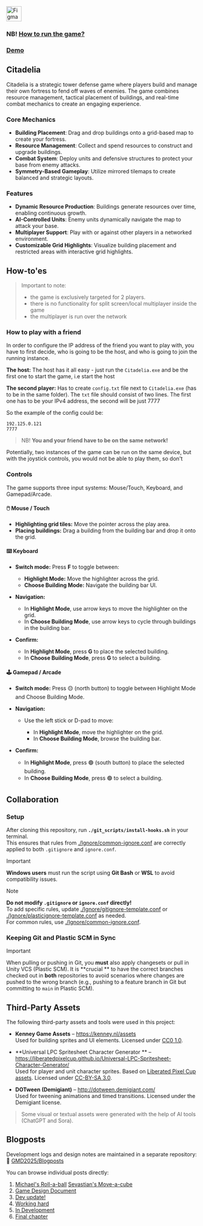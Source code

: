 <a href="https://www.figma.com/board/PHm3roV1mkPZR1UrZZMZ5v/GMD?node-id=0-1&t=6pE2uI4GlM2q4ucD-1" target="_blank">
  <img src="https://upload.wikimedia.org/wikipedia/commons/3/33/Figma-logo.svg" alt="Figma" width="40" />
</a>

### NB! [How to run the game?](#how-toes)
### [Demo](https://youtu.be/QP5DW_KOAzk?si=nY0yo5D-Jfxk7CKP)

## Citadelia

Citadelia is a strategic tower defense game where players build and manage their own fortress to fend off waves of
enemies. The game combines resource management, tactical placement of buildings, and real-time combat mechanics to
create an engaging experience.

### Core Mechanics

- **Building Placement**: Drag and drop buildings onto a grid-based map to create your fortress.
- **Resource Management**: Collect and spend resources to construct and upgrade buildings.
- **Combat System**: Deploy units and defensive structures to protect your base from enemy attacks.
- **Symmetry-Based Gameplay**: Utilize mirrored tilemaps to create balanced and strategic layouts.

### Features

- **Dynamic Resource Production**: Buildings generate resources over time, enabling continuous growth.
- **AI-Controlled Units**: Enemy units dynamically navigate the map to attack your base.
- **Multiplayer Support**: Play with or against other players in a networked environment.
- **Customizable Grid Highlights**: Visualize building placement and restricted areas with interactive grid highlights.

## How-to'es

> Important to note:
> - the game is exclusively targeted for 2 players.
> - there is no functionality for split screen/local multiplayer inside the game
> - the multiplayer is run over the network

### How to play with a friend

In order to configure the IP address of the friend you want to play with, you have to first decide, who is going to be
the host, and who is going to join the running instance.

**The host:**  The host has it all easy - just run the `Citadelia.exe` and be the first one to start the game, i.e start
the host

**The second player:** Has to create `config.txt` file next to `Citadelia.exe` (has to be in the same folder).
The `txt` file should consist of two lines. The first one has to be your IPv4 address, the second will be just 7777

So the example of the config could be:

```
192.125.0.121
7777
```

> NB! **You and your friend have to be on the same network!**

Potentially, two instances of the game can be run on the same device, but with the joystick controls, you would not be
able to play them, so don't

### Controls

The game supports three input systems: Mouse/Touch, Keyboard, and Gamepad/Arcade.

#### 🖱️ Mouse / Touch

* **Highlighting grid tiles:** Move the pointer across the play area.
* **Placing buildings:** Drag a building from the building bar and drop it onto the grid.

#### ⌨️ Keyboard

* **Switch mode:** Press **F** to toggle between:

    * **Highlight Mode:** Move the highlighter across the grid.
    * **Choose Building Mode:** Navigate the building bar UI.
* **Navigation:**

    * In **Highlight Mode**, use arrow keys to move the highlighter on the grid.
    * In **Choose Building Mode**, use arrow keys to cycle through buildings in the building bar.
* **Confirm:**

    * In **Highlight Mode**, press **G** to place the selected building.
    * In **Choose Building Mode**, press **G** to select a building.

#### 🕹️ Gamepad / Arcade

* **Switch mode:** Press 🟡 (north button) to toggle between Highlight Mode and Choose Building Mode.
* **Navigation:**

    * Use the left stick or D-pad to move:

        * In **Highlight Mode**, move the highlighter on the grid.
        * In **Choose Building Mode**, browse the building bar.
* **Confirm:**

    * In **Highlight Mode**, press 🟢 (south button) to place the selected building.
    * In **Choose Building Mode**, press 🟢 to select a building.

## Collaboration

### Setup

After cloning this repository, run **`./git_scripts/install-hooks.sh`** in your terminal.  
This ensures that rules from [./Ignore/common-ignore.conf](./Ignore/common-ignore.conf) are correctly applied to
both `.gitignore` and `ignore.conf`.

> [!IMPORTANT]  
> **Windows users** must run the script using **Git Bash** or **WSL** to avoid compatibility issues.

> [!NOTE]  
> **Do not modify `.gitignore` or `ignore.conf` directly!**  
> To add specific rules, update [./Ignore/gitignore-template.conf](./Ignore/gitignore-template.conf)
> or [./Ignore/plasticignore-template.conf](./Ignore/plasticignore-template.conf) as needed.  
> For common rules, use [./Ignore/common-ignore.conf](./Ignore/common-ignore.conf).

### Keeping Git and Plastic SCM in Sync

> [!IMPORTANT]
> When pulling or pushing in Git, you **must** also apply changesets or pull in Unity VCS (Plastic SCM). It is **crucial
** to have the correct branches checked out in **both** repositories to avoid scenarios where changes are pushed to the
> wrong branch (e.g., pushing to a feature branch in Git but committing to `main` in Plastic SCM).

## Third-Party Assets

The following third-party assets and tools were used in this project:

- **Kenney Game Assets** – https://kenney.nl/assets  
  Used for building sprites and UI elements. Licensed
  under [CC0 1.0](https://creativecommons.org/publicdomain/zero/1.0/).

- **Universal LPC Spritesheet Character Generator
  ** – https://liberatedpixelcup.github.io/Universal-LPC-Spritesheet-Character-Generator/  
  Used for player and unit character sprites. Based on [Liberated Pixel Cup assets](https://lpc.opengameart.org/).
  Licensed under [CC-BY-SA 3.0](https://creativecommons.org/licenses/by-sa/3.0/).

- **DOTween (Demigiant)** – http://dotween.demigiant.com/  
  Used for tweening animations and timed transitions. Licensed under the Demigiant license.

> Some visual or textual assets were generated with the help of AI tools (ChatGPT and Sora).

## Blogposts

Development logs and design notes are maintained in a separate repository:  
🔗 [GMD2025/Blogposts](https://github.com/GMD2025/Blogposts)

You can browse individual posts directly:

1. [Michael's Roll-a-ball](https://github.com/GMD2025/Blogposts/blob/main/1.%20Michael's%20Roll-a-ball.md) [Sevastian's Move-a-cube](https://github.com/GMD2025/Blogposts/blob/main/1.%20Sevastian's%20Move-a-cube.md)
2. [Game Design Document](https://github.com/GMD2025/Blogposts/blob/main/2.%20Game%20Design%20Document.md)
3. [Dev update!](https://github.com/GMD2025/Blogposts/blob/main/3.%20Dev%20update!.md)
4. [Working hard](https://github.com/GMD2025/Blogposts/blob/main/4.%20Working%20hard.md)
5. [In Development](https://github.com/GMD2025/Blogposts/blob/main/5.%20In%20Development.md)
6. [Final chapter](https://github.com/GMD2025/Blogposts/blob/main/6.%20Final%20chapter.md)
